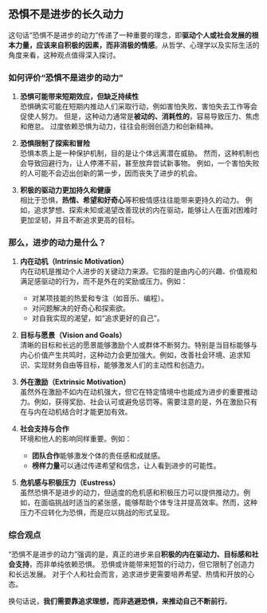 ## 恐惧不是进步的长久动力

这句话“恐惧不是进步的动力”传递了一种重要的理念，即**驱动个人或社会发展的根本力量，应该来自积极的因素，而非消极的情感**。从哲学、心理学以及实际生活的角度来看，这种观点值得深入探讨。

### **如何评价“恐惧不是进步的动力”**

1. **恐惧可能带来短期效应，但缺乏持续性**  
   恐惧确实可能在短期内推动人们采取行动，例如害怕失败、害怕失去工作等会促使人努力。
   但是，这种动力通常是**被动的、消耗性的**，容易导致压力、焦虑和倦怠。
   过度依赖恐惧为动力，往往会削弱创造力和创新精神。

3. **恐惧限制了探索和冒险**  
   恐惧本质上是一种保护机制，目的是让个体远离潜在威胁。
   然而，这种机制也会导致回避行为，让人停滞不前，甚至放弃尝试新事物。
   例如，一个害怕失败的人可能不会迈出创新的第一步，因而丧失了进步的机会。

5. **积极的驱动力更加持久和健康**  
   相比于恐惧，**热情、希望和好奇心**等积极情感往往能带来更持久的动力。
   例如，追求梦想、探索未知或渴望改善现状的内在驱动，能够让人在面对困难时更加坚韧，并且不断追求更高的目标。

### **那么，进步的动力是什么？**

1. **内在动机（Intrinsic Motivation）**  
   内在动机是推动个人进步的关键动力来源。它指的是由内心的兴趣、价值观和满足感驱动的行为，而不是外在的奖励或压力。例如：
   - 对某项技能的热爱和专注（如音乐、编程）。
   - 对问题解决的好奇心和探索欲。
   - 对自我实现的渴望，如“追求更好的自己”。

2. **目标与愿景（Vision and Goals）**  
   清晰的目标和长远的愿景能够激励个人或群体不断努力。特别是当目标能够与内心价值产生共鸣时，这种动力会更加强大。例如，改善社会环境、追求知识、实现财务自由等目标，能够激发人们的主动性和创造力。

3. **外在激励（Extrinsic Motivation）**  
   虽然外在激励不如内在动机强大，但它在特定情境中也能成为进步的重要推动力。例如，获得奖励、社会认可或避免惩罚等。需要注意的是，外在激励只有在与内在动机结合时才能更加有效。

4. **社会支持与合作**  
   环境和他人的影响同样重要。例如：
   - **团队合作**能够激发个体的责任感和成就感。
   - **榜样力量**可以通过传递希望和信念，让人看到进步的可能性。

5. **危机感与积极压力（Eustress）**  
   虽然恐惧不是进步的动力，但适度的危机感和积极压力可以提供推动力。例如，在面临挑战时适当的紧张感，能够帮助个体专注并提高效率。然而，这种压力不应转化为恐惧，而是应以挑战的形式呈现。

### **综合观点**

“恐惧不是进步的动力”强调的是，真正的进步来自**积极的内在驱动力、目标感和社会支持**，而非单纯依赖恐惧。
恐惧或许能带来短暂的行动力，但它限制了创造力和长远发展。
对于个人和社会而言，追求进步更需要培养希望、热情和开放的心态。 

换句话说，**我们需要靠追求理想，而非逃避恐惧，来推动自己不断前行**。
